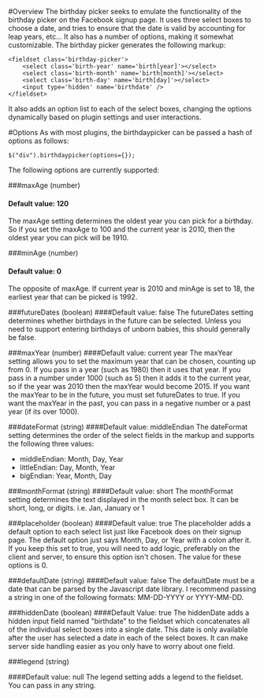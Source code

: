 #Overview
The birthday picker seeks to emulate the functionality of the birthday picker on the Facebook signup page. It uses three select boxes to choose a date, and tries to ensure that the date is valid by accounting for leap years, etc... It also has a number of options, making it somewhat customizable. The birthday picker generates the following markup:

    <fieldset class='birthday-picker'>
        <select class='birth-year' name='birth[year]'></select>
        <select class='birth-month' name='birth[month]'></select>
        <select class='birth-day' name='birth[day]'></select>
        <input type='hidden' name='birthdate' />
    </fieldset>

It also adds an option list to each of the select boxes, changing the options dynamically based on plugin settings and user interactions.

#Options
As with most plugins, the birthdaypicker can be passed a hash of options as follows:

    $("div").birthdaypicker(options={});

The following options are currently supported:

###maxAge (number)
#### Default value: 120 ####
The maxAge setting determines the oldest year you can pick for a birthday. So if you set the maxAge to 100 and the current year is 2010, then the oldest year you can pick will be 1910.

###minAge (number)
#### Default value: 0 ####
The opposite of maxAge. If current year is 2010 and minAge is set to 18, the earliest year that can be picked is 1992.

###futureDates (boolean)
####Default value: false
The futureDates setting determines whether birthdays in the future can be selected. Unless you need to support entering birthdays of unborn babies, this should generally be false.

###maxYear (number)
####Default value: current year
The maxYear setting allows you to set the maximum year that can be chosen, counting up from 0. If you pass in a year (such as 1980) then it uses that year. If you pass in a number under 1000 (such as 5) then it adds it to the current year, so if the year was 2010 then the maxYear would become 2015. If you want the maxYear to be in the future, you must set futureDates to true. If you want the maxYear in the past, you can pass in a negative number or a past year (if its over 1000).

###dateFormat (string)
####Default value: middleEndian
The dateFormat setting determines the order of the select fields in the markup and supports the following three values:

* middleEndian: Month, Day, Year
* littleEndian: Day, Month, Year
* bigEndian: Year, Month, Day

###monthFormat (string)
####Default value: short
The monthFormat setting determines the text displayed in the month select box. It can be short, long, or digits. i.e. Jan, January or 1

###placeholder (boolean)
####Default value: true
The placeholder adds a default option to each select list just like Facebook does on their signup page. The default option just says Month, Day, or Year with a colon after it. If you keep this set to true, you will need to add logic, preferably on the client and server, to ensure this option isn't chosen. The value for these options is 0.

###defaultDate (string)
####Default value: false
The defaultDate must be a date that can be parsed by the Javascript date library. I recommend passing a string in one of the following formats: MM-DD-YYYY or YYYY-MM-DD.

###hiddenDate (boolean)
####Default Value: true
The hiddenDate adds a hidden input field named "birthdate" to the fieldset which concatenates all of the individual select boxes into a single date. This date is only available after the user has selected a date in each of the select boxes. It can make server side handling easier as you only have to worry about one field.

###legend (string)

####Default value: null
The legend setting adds a legend to the fieldset. You can pass in any string.